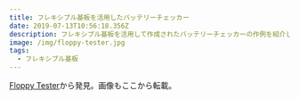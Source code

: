 ```yaml
---
title: フレキシブル基板を活用したバッテリーチェッカー
date: 2019-07-13T10:56:18.356Z
description: フレキシブル基板を活用して作成されたバッテリーチェッカーの作例を紹介します。
image: /img/floppy-tester.jpg
tags:
  - フレキシブル基板
---
```

[Floppy Tester](https://hackaday.io/project/165798-floppy-tester)から発見。画像もここから転載。
